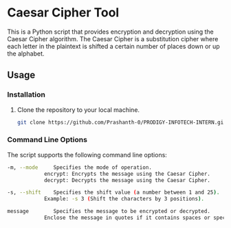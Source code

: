 # Caesar Cipher Tool

This is a Python script that provides encryption and decryption using the Caesar Cipher algorithm. The Caesar Cipher is a substitution cipher where each letter in the plaintext is shifted a certain number of places down or up the alphabet.

## Usage

### Installation
1. Clone the repository to your local machine.
   ```bash
   git clone https://github.com/Prashanth-0/PRODIGY-INFOTECH-INTERN.git


### Command Line Options
The script supports the following command line options:

```bash
-m, --mode     Specifies the mode of operation.
            encrypt: Encrypts the message using the Caesar Cipher.
            decrypt: Decrypts the message using the Caesar Cipher.

-s, --shift    Specifies the shift value (a number between 1 and 25).
            Example: -s 3 (Shift the characters by 3 positions).

message        Specifies the message to be encrypted or decrypted.
            Enclose the message in quotes if it contains spaces or special characters.
